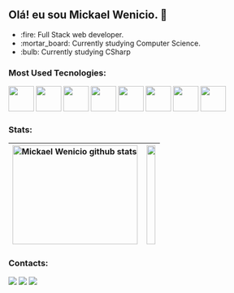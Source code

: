 ## Olá! eu sou Mickael Wenicio. 👋
<ul>
  <li>:fire: Full Stack web developer.</li>
  <li>:mortar_board: Currently studying Computer Science.</li>
  <li>:bulb: Currently studying CSharp</li>
</ul>
</div>

### Most Used Tecnologies:
<div style="display:inline-block">
  <img src="https://cdn.jsdelivr.net/gh/devicons/devicon/icons/react/react-original.svg" style="width:50px"/>
  <img src="https://cdn.jsdelivr.net/gh/devicons/devicon/icons/typescript/typescript-plain.svg" style="width:50px"/> 
  <img src="https://cdn.jsdelivr.net/gh/devicons/devicon/icons/nodejs/nodejs-original.svg" style="width:50px"/>
  <img src="https://cdn.jsdelivr.net/gh/devicons/devicon@latest/icons/php/php-original.svg" style="width:50px"/>    
  <img src="https://cdn.jsdelivr.net/gh/devicons/devicon@latest/icons/laravel/laravel-original.svg" style="width:50px"/>
  <img src="https://cdn.jsdelivr.net/gh/devicons/devicon@latest/icons/csharp/csharp-original.svg" style="width:50px"/>
  <img src="https://cdn.jsdelivr.net/gh/devicons/devicon@latest/icons/postgresql/postgresql-original.svg" style="width:50px" />
  <img src="https://cdn.jsdelivr.net/gh/devicons/devicon@latest/icons/docker/docker-plain.svg" style="width:50px"/>

          
</div>
<!--   
  <img src="https://cdn.jsdelivr.net/gh/devicons/devicon/icons/css3/css3-original.svg" style="width:50px"/>
  <img src="https://cdn.jsdelivr.net/gh/devicons/devicon/icons/html5/html5-original.svg" style="width:50px;"/>
  <img src="https://cdn.jsdelivr.net/gh/devicons/devicon/icons/vuejs/vuejs-original.svg" style="width:50px"/>
  <img src="https://cdn.jsdelivr.net/gh/devicons/devicon/icons/angularjs/angularjs-plain.svg" style="width:50px"/>
  <img src="https://cdn.jsdelivr.net/gh/devicons/devicon/icons/nextjs/nextjs-original.svg" style="width:50px"/>
  <img src="https://cdn.jsdelivr.net/gh/devicons/devicon/icons/mongodb/mongodb-original.svg" style="width:50px"/>
  <img src="https://cdn.jsdelivr.net/gh/devicons/devicon/icons/express/express-original.svg" style="width:50px"/>
  <img src="https://cdn.jsdelivr.net/gh/devicons/devicon/icons/php/php-plain.svg" style="width:50px"/>
  <img src="https://cdn.jsdelivr.net/gh/devicons/devicon/icons/git/git-original.svg" style="width:50px"/>
  <img src="https://cdn.jsdelivr.net/gh/devicons/devicon/icons/github/github-original.svg" style="width:50px"/>
  <img <img src="https://cdn.jsdelivr.net/gh/devicons/devicon/icons/visualstudio/visualstudio-plain.svg" style="width:50px"/> -->

### Stats:
| <img width="100%" height="195px" src="https://github-readme-stats.vercel.app/api?username=mickaelwenicio&show_icons=true&count_private=true&hide_border=true&title_color=F0ECE5&icon_color=FFC436&text_color=c9d1d9&bg_color=374259" alt="Mickael Wenicio github stats" /> | <img width="90%" height="195px" src="https://github-readme-stats.vercel.app/api/top-langs/?username=mickaelwenicio&layout=compact&hide_border=true&title_color=F0ECE5&text_color=c9d1d9&bg_color=374259" /></a> |
| ------------- | ------------- |
### Contacts:
<div>
  <a href="https://www.instagram.com/mickaelwenicio/" target="_blank"><img src="https://img.shields.io/badge/-Instagram-%23E4405F?style=for-the-badge&logo=instagram&logoColor=white" target="_blank"></a>
  <a href = "mailto:mickael.programador123@gmail.com"><img src="https://img.shields.io/badge/-Gmail-%23333?style=for-the-badge&logo=gmail&logoColor=white" target="_blank"></a>
  <a href="https://www.linkedin.com/in/mickael-wenicio-9bb096240/" target="_blank"><img src="https://img.shields.io/badge/-LinkedIn-%230077B5?style=for-the-badge&logo=linkedin&logoColor=white" target="_blank"></a>  <br>

